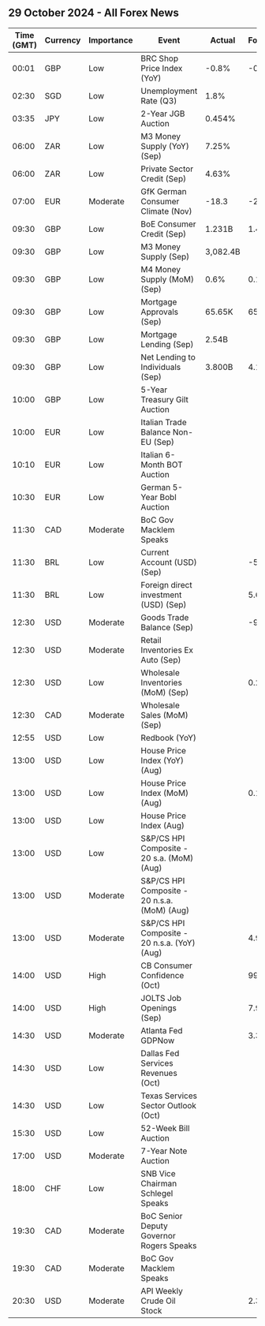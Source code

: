 ## 29 October 2024 - All Forex News

| Time (GMT) | Currency | Importance | Event | Actual | Forecast | Previous |
|------|----------|------------|-------|--------|----------|----------|
| 00:01 | GBP | Low | BRC Shop Price Index (YoY) | -0.8% | -0.5% | -0.6% |
| 02:30 | SGD | Low | Unemployment Rate (Q3) | 1.8% |  | 2.0% |
| 03:35 | JPY | Low | 2-Year JGB Auction | 0.454% |  | 0.392% |
| 06:00 | ZAR | Low | M3 Money Supply (YoY) (Sep) | 7.25% |  | 6.11% |
| 06:00 | ZAR | Low | Private Sector Credit (Sep) | 4.63% |  | 4.95% |
| 07:00 | EUR | Moderate | GfK German Consumer Climate (Nov) | -18.3 | -20.4 | -21.0 |
| 09:30 | GBP | Low | BoE Consumer Credit (Sep) | 1.231B | 1.400B | 1.352B |
| 09:30 | GBP | Low | M3 Money Supply (Sep) | 3,082.4B |  | 3,064.3B |
| 09:30 | GBP | Low | M4 Money Supply (MoM) (Sep) | 0.6% | 0.1% | -0.1% |
| 09:30 | GBP | Low | Mortgage Approvals (Sep) | 65.65K | 65.00K | 64.96K |
| 09:30 | GBP | Low | Mortgage Lending (Sep) | 2.54B |  | 2.85B |
| 09:30 | GBP | Low | Net Lending to Individuals (Sep) | 3.800B | 4.100B | 4.156B |
| 10:00 | GBP | Low | 5-Year Treasury Gilt Auction |  |  | 3.880% |
| 10:00 | EUR | Low | Italian Trade Balance Non-EU (Sep) |  |  | 2.69B |
| 10:10 | EUR | Low | Italian 6-Month BOT Auction |  |  | 3.112% |
| 10:30 | EUR | Low | German 5-Year Bobl Auction |  |  | 1.900% |
| 11:30 | CAD | Moderate | BoC Gov Macklem Speaks |  |  |  |
| 11:30 | BRL | Low | Current Account (USD) (Sep) |  | -5.00B | -6.60B |
| 11:30 | BRL | Low | Foreign direct investment (USD) (Sep) |  | 5.60B | 6.10B |
| 12:30 | USD | Moderate | Goods Trade Balance (Sep) |  | -95.90B | -94.22B |
| 12:30 | USD | Moderate | Retail Inventories Ex Auto (Sep) |  |  | 0.5% |
| 12:30 | USD | Low | Wholesale Inventories (MoM) (Sep) |  | 0.2% | 0.1% |
| 12:30 | CAD | Moderate | Wholesale Sales (MoM) (Sep) |  |  | -0.6% |
| 12:55 | USD | Low | Redbook (YoY) |  |  | 4.6% |
| 13:00 | USD | Low | House Price Index (YoY) (Aug) |  |  | 4.5% |
| 13:00 | USD | Low | House Price Index (MoM) (Aug) |  | 0.1% | 0.1% |
| 13:00 | USD | Low | House Price Index (Aug) |  |  | 425.2 |
| 13:00 | USD | Low | S&P/CS HPI Composite - 20 s.a. (MoM) (Aug) |  |  | 0.3% |
| 13:00 | USD | Moderate | S&P/CS HPI Composite - 20 n.s.a. (MoM) (Aug) |  |  | 0.0% |
| 13:00 | USD | Moderate | S&P/CS HPI Composite - 20 n.s.a. (YoY) (Aug) |  | 4.9% | 5.9% |
| 14:00 | USD | High | CB Consumer Confidence (Oct) |  | 99.5 | 98.7 |
| 14:00 | USD | High | JOLTS Job Openings (Sep) |  | 7.980M | 8.040M |
| 14:30 | USD | Moderate | Atlanta Fed GDPNow |  | 3.3% | 3.3% |
| 14:30 | USD | Low | Dallas Fed Services Revenues (Oct) |  |  | 10.1 |
| 14:30 | USD | Low | Texas Services Sector Outlook (Oct) |  |  | -2.6 |
| 15:30 | USD | Low | 52-Week Bill Auction |  |  | 3.780% |
| 17:00 | USD | Moderate | 7-Year Note Auction |  |  | 3.668% |
| 18:00 | CHF | Low | SNB Vice Chairman Schlegel Speaks |  |  |  |
| 19:30 | CAD | Moderate | BoC Senior Deputy Governor Rogers Speaks |  |  |  |
| 19:30 | CAD | Moderate | BoC Gov Macklem Speaks |  |  |  |
| 20:30 | USD | Moderate | API Weekly Crude Oil Stock |  | 2.300M | 1.643M |
